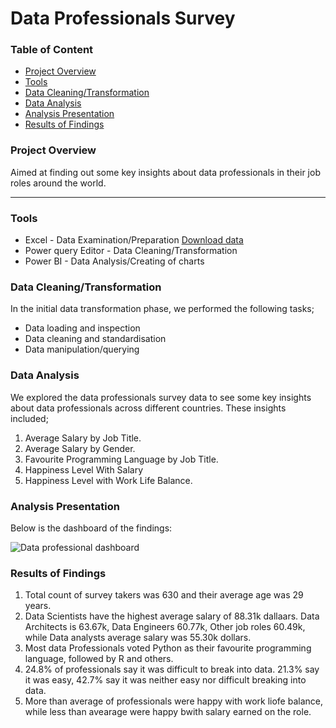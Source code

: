 # Data Professionals Survey

### Table of Content
- [Project Overview](#project-overview)
- [Tools](#tools)
- [Data Cleaning/Transformation](#data-cleaningtransformation)
- [Data Analysis](#data-analysis)
- [Analysis Presentation](#analysis-presentation)
- [Results of Findings](#results-of-findings)


### Project Overview
Aimed at finding out some key insights about data professionals in their job roles around the world.

---

### Tools 

- Excel - Data Examination/Preparation [Download data](https://github.com/TheodoreNnah/Power-BI-Project/blob/main/Power%20BI%20-%20Final%20Project.xlsx)
- Power query Editor - Data Cleaning/Transformation
- Power BI - Data Analysis/Creating of charts

### Data Cleaning/Transformation

In the initial data transformation phase, we performed the following tasks;
- Data loading and inspection
- Data cleaning and standardisation
- Data manipulation/querying

### Data Analysis

We explored the data professionals survey data to see some key insights about data professionals across different countries. These insights included;
1. Average Salary by Job Title.
2. Average Salary by Gender.
3. Favourite Programming Language by Job Title.
4. Happiness Level With Salary
5. Happiness Level with Work Life Balance.

### Analysis Presentation

Below is the dashboard of the findings:


![Data professional dashboard](https://github.com/TheodoreNnah/Power-BI-Project/assets/124718559/48fd9b37-b1d1-4eaa-9a9c-88c3c73e5b59)


### Results of Findings

1. Total count of survey takers was 630 and their average age was 29 years.
2. Data Scientists have the highest average salary of 88.31k dallaars. Data Architects is 63.67k, Data Engineers 60.77k, Other job roles 60.49k, while Data analysts average salary was 55.30k dollars.
3. Most data Professionals voted Python as their favourite programming language, followed by R and others.
4. 24.8% of professionals say it was difficult to break into data. 21.3% say it was easy, 42.7% say it was neither easy nor difficult breaking into data.
5. More than average of professionals were happy with work liofe balance, while less than avearage were happy bwith salary earned on the role.


